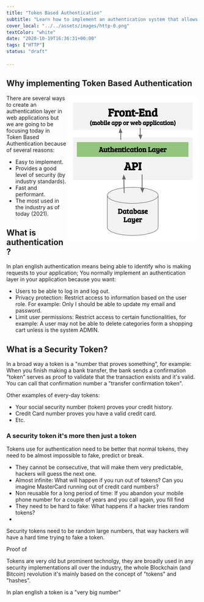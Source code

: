 ```yaml
---
title: "Token Based Authentication"
subtitle: "Learn how to implement an authentication system that allows users to log in and log out from your web app and API"
cover_local: "../../assets/images/http-0.png"
textColor: "white"
date: "2020-10-19T16:36:31+00:00"
tags: ["HTTP"]
status: "draft"

---
```


## Why implementing Token Based Authentication

<img src="../../assets/images/authentication.png" align="right" />

There are several ways to create an authentication layer in web applications but we are going to be focusing today in Token Based Authentication because of several reasons:

- Easy to implement.
- Provides a good level of security (by industry standards).
- Fast and performant.
- The most used in the industry as of today (2021).

## What is authentication?

In plan english authentication means being able to identify who is making requests to your application; You normally implement an authentication layer in your application because you want:

- Users to be able to log in and log out.
- Privacy protection: Restrict access to information based on the user role. For example: Only I should be able to update my email and password.
- Limit user permissions: Restrict access to certain functionalities, for example: A user may not be able to delete categories form a shopping cart unless is the system ADMIN.

## What is a Security Token?

In a broad way a token is a "number that proves something", for example: When you finish making a bank transfer, the bank sends a confirmation "token" serves as proof to validate that the transaction exists and it's valid. You can call that confirmation number a "transfer confirmation token".

Other examples of every-day tokens:

- Your social security number (token) proves your credit history.
- Credit Card number proves you have a valid credit card.
- Etc.

### A security token it's more then just a token

Tokens use for authentication need to be better that normal tokens, they need to be almost impossible to fake, predict or break.

- They cannot be consecutive, that will make them very predictable, hackers will guess the next one.
- Almost infinite: What will happen if you run out of tokens? Can you imagine MasterCard running out of credit card numbers?
- Non reusable for a long period of time: If you abandon your mobile phone number for a couple of years and you call again, you fill find 
- They need to be hard to fake: What happens if a hacker tries random tokens?
-  

Security tokens need to be random large numbers, that way hackers will have a hard time trying to fake a token.

Proof of 

Tokens are very old but prominent technolgy, they are broadly used in any security implementations all over the industry, the whole Blockchain (and Bitcoin) revolution it's mainly based on the concept of "tokens" and "hashes".

In plan english a token is a "very big number"
